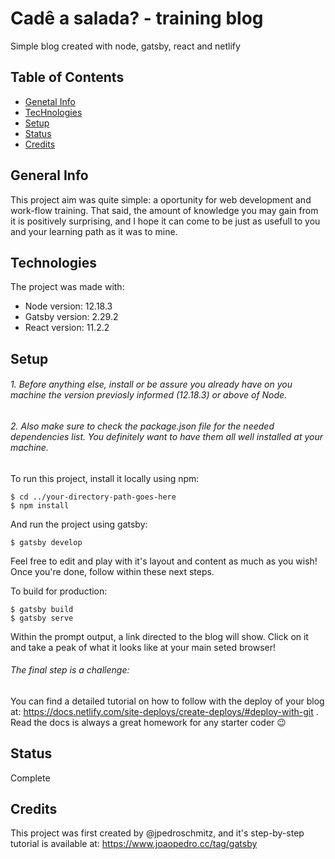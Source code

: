 # Cadê a salada? - training blog
Simple blog created with node, gatsby, react and netlify

## Table of Contents
* [Genetal Info](#general-info)
* [TecHnologies](#tecnologies)
* [Setup](#setup)
* [Status](#status)
* [Credits](#credits)

## General Info
This project aim was quite simple: a oportunity for web development and work-flow training. 
That said, the amount of knowledge you may gain from it is positively surprising, and I hope it can come to be just as usefull to you and your learning path as it was to mine.

## Technologies
The project was made with:
* Node version: 12.18.3
* Gatsby version: 2.29.2
* React version: 11.2.2

## Setup
###### 1. Before anything else, install or be assure you already have on you machine the version previosly informed (12.18.3) or above of Node.
###### 2. Also make sure to check the package.json file for the needed dependencies list. You definitely want to have them all well installed at your machine.


To run this project, install it locally using npm:

```
$ cd ../your-directory-path-goes-here
$ npm install
```

And run the project using gatsby:

```
$ gatsby develop
```
Feel free to edit and play with it's layout and content as much as you wish!
Once you're done, follow within these next steps.

To build for production:

```
$ gatsby build
$ gatsby serve
```


Within the prompt output, a link directed to the blog will show. Click on it and take a peak of what it looks like at your main seted browser!

###### The final step is a challenge:
You can find a detailed tutorial on how to follow with the deploy of your blog at: https://docs.netlify.com/site-deploys/create-deploys/#deploy-with-git . Read the docs is always a great homework for any starter coder :wink:


## Status
Complete

## Credits
This project was first created by @jpedroschmitz, and it's step-by-step tutorial is available at: https://www.joaopedro.cc/tag/gatsby
